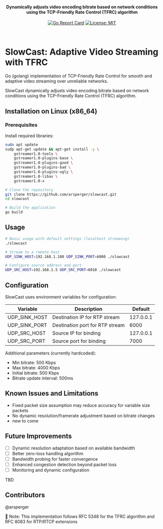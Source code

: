 <h4 align="center">Dynamically adjusts video encoding bitrate based on network conditions using the TCP-Friendly Rate Control (TFRC) algorithm</h4>

<p align="center">
  <a href="https://goreportcard.com/report/github.com/arsperger/slowcast"><img src="https://goreportcard.com/badge/github.com/arsperger/slowcast" alt="Go Report Card"></a>
  <a href="LICENSE"><img src="https://img.shields.io/badge/License-MIT-yellow.svg" alt="License: MIT"></a>
</p>
<br>

# SlowCast: Adaptive Video Streaming with TFRC

Go (golang) implementation of TCP-Friendly Rate Control for smooth and adaptive video streaming over unreliable networks.

SlowCast dynamically adjusts video encoding bitrate based on network conditions using the TCP-Friendly Rate Control (TFRC) algorithm.

## Installation on Linux (x86_64)

### Prerequisites

Install required libraries:

```bash
sudo apt update
sudp apt-get update && apt-get install -y \
    gstreamer1.0-tools \
    gstreamer1.0-plugins-base \
    gstreamer1.0-plugins-good \
    gstreamer1.0-plugins-bad \
    gstreamer1.0-plugins-ugly \
    gstreamer1.0-libav \
    gstreamer1.0-x

# Clone the repository
git clone https://github.com/arsperger/slowcast.git
cd slowcast

# Build the application
go build
```

## Usage

```sh
# Basic usage with default settings (localhost streaming)
./slowcast

# Stream to a remote host
UDP_SINK_HOST=192.168.1.100 UDP_SINK_PORT=6000 ./slowcast

# Configure source address and port
UDP_SRC_HOST=192.168.1.5 UDP_SRC_PORT=6010 ./slowcast
```

## Configuration

SlowCast uses environment variables for configuration:

| Variable     | Description                    | Default  |
|--------------|--------------------------------|----------|
|UDP_SINK_HOST | Destination IP for RTP stream  | 127.0.0.1|
|UDP_SINK_PORT | Destination port for RTP stream|      6000|
|UDP_SRC_HOST  | Source IP for binding          | 127.0.0.1|
|UDP_SRC_PORT  | Source port for binding        |      7000|

Additional parameters (currently hardcoded):

- Min bitrate: 500 Kbps
- Max bitrate: 4000 Kbps
- Initial bitrate: 500 Kbps
- Bitrate update interval: 500ms

## Known Issues and Limitations

- Fixed packet size assumption may reduce accuracy for variable size packets
- No dynamic resolution/framerate adjustment based on bitrate changes
- new to come

## Future Improvements

- [ ] Dynamic resolution adaptation based on available bandwidth
- [ ] Better zero-loss handling algorithm
- [ ] Bandwidth probing for faster convergence
- [ ] Enhanced congestion detection beyond packet loss
- [ ] Monitoring and dynamic configuration

TBD

## Contributors

@arsperger

📢 Note: This implementation follows RFC 5348 for the TFRC algorithm and RFC 8083 for RTP/RTCP extensions
